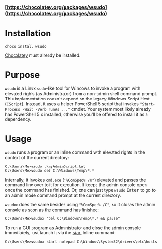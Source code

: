 ### [https://chocolatey.org/packages/wsudo](https://chocolatey.org/packages/wsudo)

# Installation

    choco install wsudo

[Chocolatey](https://chocolatey.org/install) must already be installed.

# Purpose

`wsudo` is a Linux `sudo`-like tool for Windows to invoke a program with elevated rights (as Administrator) from a non-admin shell command prompt.
This implementation doesn't depend on the legacy Windows Script Host (`CScript`). Instead, it uses a helper PowerShell 5 script that invokes `"Start-Process -Wait -Verb runAs ..."` cmdlet. Your system most likely already has PowerShell 5.x installed, otherwise you'll be offered to install it as a dependency.

# Usage

`wsudo` runs a program or an inline command with elevated rights in the context of the current directory:

    C:\Users\Me>wsudo .\myAdminScript.bat 
    C:\Users\Me>wsudo del C:\Windows\Temp\*.* 

Internally, it invokes `cmd.exe` (`"%ComSpec% /K"`) elevated and passes the command line over to it for execution. It keeps the admin console open once the command has finished. Or, one can just type `wsudo` <kbd>Enter</kbd> to go to an admin mode command prompt at the current directory.

`wsudox` does the same besides using `"%ComSpec% /C"`, so it closes the admin console as soon as the command has finished:

    C:\Users\Me>wsudox "del C:\Windows\Temp\*.* && pause"

To run a GUI program as Administrator and close the admin console immediately, just launch it via the [start](https://docs.microsoft.com/en-us/windows-server/administration/windows-commands/start) inline command:

    C:\Users\Me>wsudox start notepad C:\Windows\System32\drivers\etc\hosts 
